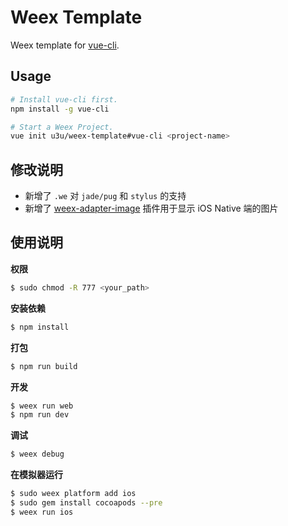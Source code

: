 # Weex Template

Weex template for [vue-cli](https://github.com/vuejs/vue-cli).

## Usage

```bash
# Install vue-cli first.
npm install -g vue-cli

# Start a Weex Project.
vue init u3u/weex-template#vue-cli <project-name>
```

## 修改说明

- 新增了 `.we` 对 `jade/pug` 和 `stylus` 的支持
- 新增了 [weex-adapter-image](https://market.dotwe.org/ext/list.htm#11) 插件用于显示 iOS Native 端的图片

## 使用说明

**权限**

```sh
$ sudo chmod -R 777 <your_path>
```

**安装依赖**

```sh
$ npm install
```

**打包**

```sh
$ npm run build
```

**开发**

```sh
$ weex run web
$ npm run dev
```

**调试**

```sh
$ weex debug
```

**在模拟器运行**

```sh
$ sudo weex platform add ios
$ sudo gem install cocoapods --pre
$ weex run ios
```

